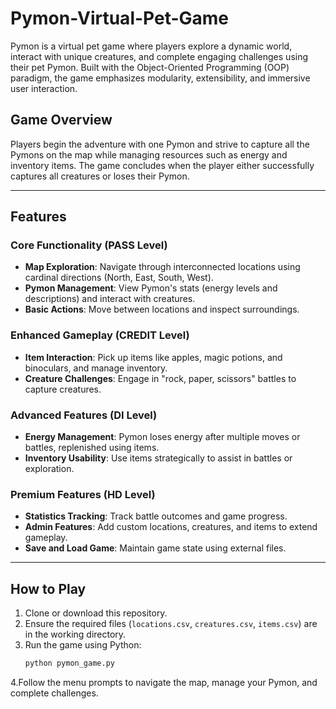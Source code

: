 # Pymon-Virtual-Pet-Game

Pymon is a virtual pet game where players explore a dynamic world, interact with unique creatures, and complete engaging challenges using their pet Pymon. Built with the Object-Oriented Programming (OOP) paradigm, the game emphasizes modularity, extensibility, and immersive user interaction.

## Game Overview

Players begin the adventure with one Pymon and strive to capture all the Pymons on the map while managing resources such as energy and inventory items. The game concludes when the player either successfully captures all creatures or loses their Pymon.

---

## Features

### Core Functionality (PASS Level)
- **Map Exploration**: Navigate through interconnected locations using cardinal directions (North, East, South, West).  
- **Pymon Management**: View Pymon's stats (energy levels and descriptions) and interact with creatures.  
- **Basic Actions**: Move between locations and inspect surroundings.

### Enhanced Gameplay (CREDIT Level)
- **Item Interaction**: Pick up items like apples, magic potions, and binoculars, and manage inventory.  
- **Creature Challenges**: Engage in "rock, paper, scissors" battles to capture creatures.

### Advanced Features (DI Level)
- **Energy Management**: Pymon loses energy after multiple moves or battles, replenished using items.  
- **Inventory Usability**: Use items strategically to assist in battles or exploration.

### Premium Features (HD Level)
- **Statistics Tracking**: Track battle outcomes and game progress.  
- **Admin Features**: Add custom locations, creatures, and items to extend gameplay.  
- **Save and Load Game**: Maintain game state using external files.

---

## How to Play

1. Clone or download this repository.  
2. Ensure the required files (`locations.csv`, `creatures.csv`, `items.csv`) are in the working directory.  
3. Run the game using Python:
   ```bash
   python pymon_game.py
4.Follow the menu prompts to navigate the map, manage your Pymon, and complete challenges.



